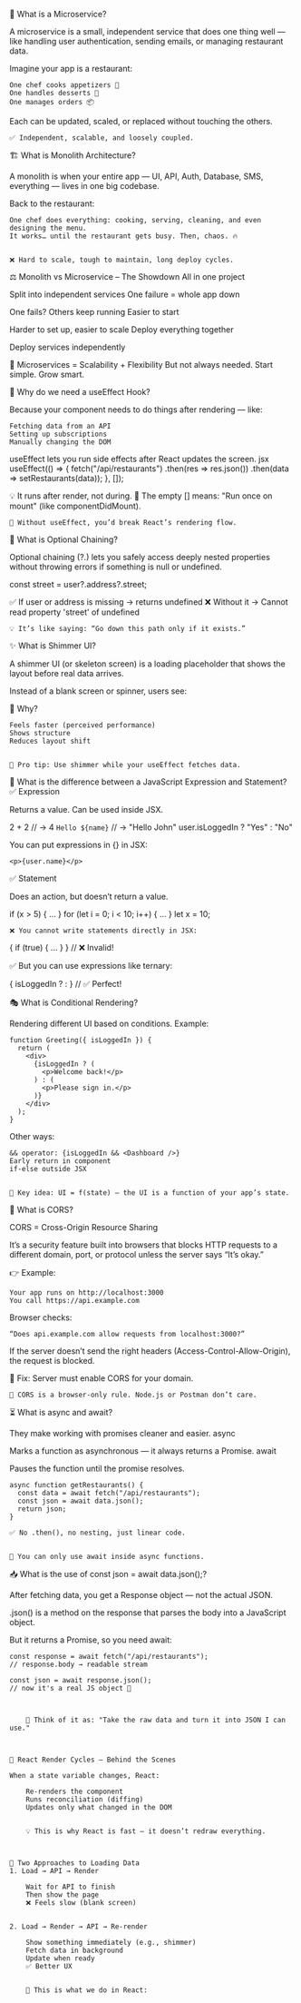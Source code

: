 🔧 What is a Microservice? 

A microservice is a small, independent service that does one thing well — like handling user authentication, sending emails, or managing restaurant data. 

Imagine your app is a restaurant: 

    One chef cooks appetizers 🍤
    One handles desserts 🍰
    One manages orders 📦
     

Each can be updated, scaled, or replaced without touching the others. 

    ✅ Independent, scalable, and loosely coupled. 
     

 
🏗️ What is Monolith Architecture? 

A monolith is when your entire app — UI, API, Auth, Database, SMS, everything — lives in one big codebase. 

Back to the restaurant: 

    One chef does everything: cooking, serving, cleaning, and even designing the menu.
    It works… until the restaurant gets busy. Then, chaos. 🔥 
     

    ❌ Hard to scale, tough to maintain, long deploy cycles. 
     

 
⚖️ Monolith vs Microservice – The Showdown 
All in one project
	
Split into independent services
One failure = whole app down
	
One fails? Others keep running
Easier to start
	
Harder to set up, easier to scale
Deploy everything together
	
Deploy services independently
 
 

🎯 Microservices = Scalability + Flexibility
But not always needed. Start simple. Grow smart. 
 
🎣 Why do we need a useEffect Hook? 

Because your component needs to do things after rendering — like: 

    Fetching data from an API
    Setting up subscriptions
    Manually changing the DOM
     

useEffect lets you run side effects after React updates the screen. 
jsx
useEffect(() => {
  fetch("/api/restaurants")
    .then(res => res.json())
    .then(data => setRestaurants(data));
}, []);
 
 

💡 It runs after render, not during.
🔧 The empty [] means: "Run once on mount" (like componentDidMount). 

    🚨 Without useEffect, you’d break React’s rendering flow. 
     

 
🔗 What is Optional Chaining? 

Optional chaining (?.) lets you safely access deeply nested properties without throwing errors if something is null or undefined. 

const street = user?.address?.street;
 
 

✅ If user or address is missing → returns undefined
❌ Without it → Cannot read property 'street' of undefined 

    💡 It’s like saying: “Go down this path only if it exists.” 
     

 
✨ What is Shimmer UI? 

A shimmer UI (or skeleton screen) is a loading placeholder that shows the layout before real data arrives. 

Instead of a blank screen or spinner, users see: 

🎯 Why? 

    Feels faster (perceived performance)
    Shows structure
    Reduces layout shift
     

    🍟 Pro tip: Use shimmer while your useEffect fetches data. 
     

 
💬 What is the difference between a JavaScript Expression and Statement? 
✅ Expression 

Returns a value. Can be used inside JSX. 

2 + 2                    // → 4
`Hello ${name}`          // → "Hello John"
user.isLoggedIn ? "Yes" : "No"
 
 

You can put expressions in {} in JSX: 

```<p>{user.name}</p>```
 
 
✅ Statement 

Does an action, but doesn’t return a value. 

if (x > 5) { ... }
for (let i = 0; i < 10; i++) { ... }
let x = 10;
 
    ❌ You cannot write statements directly in JSX: 
     
{ if (true) { ... } } // ❌ Invalid!
 
 

✅ But you can use expressions like ternary: 

{ isLoggedIn ? <Logout /> : <Login /> } // ✅ Perfect!
 
 
 
🎭 What is Conditional Rendering? 

Rendering different UI based on conditions. 
Example: 
```
function Greeting({ isLoggedIn }) {
  return (
    <div>
      {isLoggedIn ? (
        <p>Welcome back!</p>
      ) : (
        <p>Please sign in.</p>
      )}
    </div>
  );
}
``` 
 

Other ways: 

    && operator: {isLoggedIn && <Dashboard />}
    Early return in component
    if-else outside JSX
     

    🎯 Key idea: UI = f(state) — the UI is a function of your app’s state. 
     

 
🔐 What is CORS? 

CORS = Cross-Origin Resource Sharing 

It’s a security feature built into browsers that blocks HTTP requests to a different domain, port, or protocol unless the server says “It’s okay.” 

👉 Example: 

    Your app runs on http://localhost:3000
    You call https://api.example.com
     

Browser checks:   

    “Does api.example.com allow requests from localhost:3000?” 
     

If the server doesn’t send the right headers (Access-Control-Allow-Origin), the request is blocked. 

🔧 Fix: Server must enable CORS for your domain. 

    🛑 CORS is a browser-only rule. Node.js or Postman don’t care. 
     

 
⏳ What is async and await? 

They make working with promises cleaner and easier. 
async 

Marks a function as asynchronous — it always returns a Promise. 
await 

Pauses the function until the promise resolves. 
```
async function getRestaurants() {
  const data = await fetch("/api/restaurants");
  const json = await data.json();
  return json;
}
``` 
 

    ✅ No .then(), no nesting, just linear code. 
     

    🚨 You can only use await inside async functions. 
     

 
📥 What is the use of const json = await data.json();? 

After fetching data, you get a Response object — not the actual JSON. 

.json() is a method on the response that parses the body into a JavaScript object. 

But it returns a Promise, so you need await: 
```
const response = await fetch("/api/restaurants");
// response.body → readable stream

const json = await response.json();
// now it's a real JS object 🎉
 
 

    🔁 Think of it as: "Take the raw data and turn it into JSON I can use." 
     

 
🔄 React Render Cycles – Behind the Scenes 

When a state variable changes, React: 

    Re-renders the component
    Runs reconciliation (diffing)
    Updates only what changed in the DOM
     

    💡 This is why React is fast — it doesn’t redraw everything. 
     

 
🚀 Two Approaches to Loading Data 
1. Load → API → Render 

    Wait for API to finish
    Then show the page
    ❌ Feels slow (blank screen)
     

2. Load → Render → API → Re-render 

    Show something immediately (e.g., shimmer)
    Fetch data in background
    Update when ready
    ✅ Better UX
     

    🎯 This is what we do in React: 
     
 
 
 